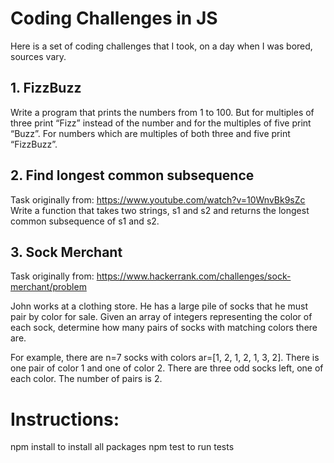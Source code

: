 # Coding Challenges in JS

Here is a set of coding challenges that I took, on a day when I was bored, sources vary.

## 1. FizzBuzz

Write a program that prints the numbers from 1 to 100. But for multiples of three print “Fizz” instead of the number and for the multiples of five print “Buzz”. For numbers which are multiples of both three and five print “FizzBuzz”.

## 2. Find longest common subsequence

Task originally from: https://www.youtube.com/watch?v=10WnvBk9sZc
Write a function that takes two strings, s1 and s2 and returns the longest common subsequence of s1 and s2.

## 3. Sock Merchant

Task originally from: https://www.hackerrank.com/challenges/sock-merchant/problem

John works at a clothing store. He has a large pile of socks that he must pair by color for sale. Given an array of integers representing the color of each sock, determine how many pairs of socks with matching colors there are. 

For example, there are n=7 socks with colors ar=[1, 2, 1, 2, 1, 3, 2]. There is one pair of color 1 and one of color 2. There are three odd socks left, one of each color. The number of pairs is 2.

# Instructions:

npm install to install all packages
npm test to run tests
